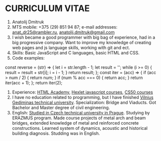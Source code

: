# CURRICULUM VITAE
1. Anatolij Dmitruk
1. MTS mobile: +375 (29) 851 94 87; e-mail addresses: anat_dr25@rambler.ru, anatolij.dmitruk@gmail.com
1. I wish became a good programmer with big bag of experience, had in a big progressive company. Want to improve my knowledge of creating web pages and js language skills, working with git and ect.
1. Skills: Basic JavaScript and C languages, basic HTML and CSS.
1. Code examples: 
<addr>
    const reverse = (str) => {
        let i = str.length - 1;
        let result = '';
      while (i >= 0) {
        result = result + str[i];
        i = i - 1;
        }
      return result;
    };
<addr>
    const iter = (acc) => {
        if (acc > num / 2) {
        return num;
        }
      if (num % acc === 0) {
        return acc;
      }
      return iter(acc + 1);
    };
    return iter(2);

1. Experience: [HTML Academy](https://htmlacademy.ru/courses), [Hexlet javascript courses](https://ru.hexlet.io/courses/introduction_to_programming), [CS50 courses](https://javarush.ru/quests/QUEST_HARVARD_CS50)
1. I have no education related to programming, but I have finished [Vilnius Gediminas technical university](https://www.vgtu.lt/). Specialization: Bridge and Viaducts. Got Bachelor and Master degree of civil engineering.
1. English: [Studied in Czech technical university in Prague](https://international.cvut.cz/for-incomers/erasmus-and-exchange/). Studying by ERAZMUS program. 
Made course projects of metal arch and beam bridges, extended knowledge of metal and reinforced concrete constructions. Learned system of dynamics, acoustic and historical building diagnosis. Studding was in English.